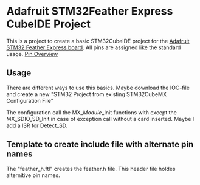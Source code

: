 # Adafruit STM32Feather Express CubeIDE Project 
This is a project to create a basic STM32CubeIDE project for the [Adafruit STM32 Feather Express board](https://learn.adafruit.com/adafruit-stm32f405-feather-express).
All pins are assigned like the standard usage.
[Pin Overview](docs/pics/pin_overview.png)

## Usage
There are different ways to use this basics.
Maybe download the IOC-file and create a new "STM32 Project from existing STM32CubeMX Configuration File"

The configuration call the MX_*Module*_Init functions with except the MX_SDIO_SD_Init in case of exception call without a card inserted.
Maybe I add a ISR for Detect_SD. 

## Template to create include file with alternate pin names
The "feather_h.ftl" creates the feather.h file. This header file holdes alternitive pin names.